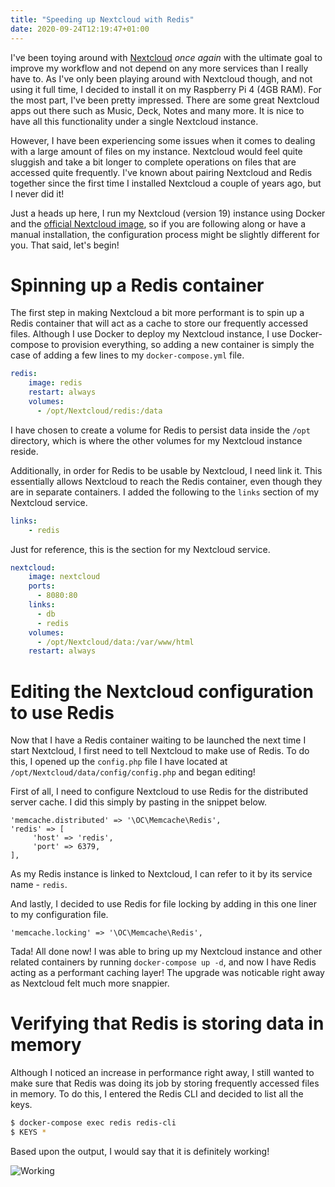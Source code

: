 ```yaml
---
title: "Speeding up Nextcloud with Redis"
date: 2020-09-24T12:19:47+01:00
---
```


I've been toying around with [Nextcloud](https://nextcloud.com/) *once again* with the ultimate goal to improve my workflow and not depend on any more services than I really have to. As I've only been playing around with Nextcloud though, and not using it full time, I decided to install it on my Raspberry Pi 4 (4GB RAM). For the most part, I've been pretty impressed. There are some great Nextcloud apps out there such as Music, Deck, Notes and many more. It is nice to have all this functionality under a single Nextcloud instance.

However, I have been experiencing some issues when it comes to dealing with a large amount of files on my instance. Nextcloud would feel quite sluggish and take a bit longer to complete operations on files that are accessed quite frequently. I've known about pairing Nextcloud and Redis together since the first time I installed Nextcloud a couple of years ago, but I never did it!

Just a heads up here, I run my Nextcloud (version 19) instance using Docker and the [official Nextcloud image](https://hub.docker.com/_/nextcloud), so if you are following along or have a manual installation, the configuration process might be slightly different for you. That said, let's begin!

# Spinning up a Redis container
The first step in making Nextcloud a bit more performant is to spin up a Redis container that will act as a cache to store our frequently accessed files. Although I use Docker to deploy my Nextcloud instance, I use Docker-compose to provision everything, so adding a new container is simply the case of adding a few lines to my `docker-compose.yml` file.

```yml
redis:
    image: redis
    restart: always
    volumes:
      - /opt/Nextcloud/redis:/data
```

I have chosen to create a volume for Redis to persist data inside the `/opt` directory, which is where the other volumes for my Nextcloud instance reside.

Additionally, in order for Redis to be usable by Nextcloud, I need link it. This essentially allows Nextcloud to reach the Redis container, even though they are in separate containers. I added the following to the `links` section of my Nextcloud service.

```yml
links:
    - redis
```

Just for reference, this is the section for my Nextcloud service.

```yml
nextcloud:
    image: nextcloud
    ports:
      - 8080:80
    links:
      - db
      - redis
    volumes:
      - /opt/Nextcloud/data:/var/www/html
    restart: always
```

# Editing the Nextcloud configuration to use Redis
Now that I have a Redis container waiting to be launched the next time I start Nextcloud, I first need to tell Nextcloud to make use of Redis. To do this, I opened up the `config.php` file I have located at `/opt/Nextcloud/data/config/config.php` and began editing!

First of all, I need to configure Nextcloud to use Redis for the distributed server cache. I did this simply by pasting in the snippet below.

```
'memcache.distributed' => '\OC\Memcache\Redis',
'redis' => [
     'host' => 'redis',
     'port' => 6379,
],
```

As my Redis instance is linked to Nextcloud, I can refer to it by its service name - `redis`.

And lastly, I decided to use Redis for file locking by adding in this one liner to my configuration file.

```
'memcache.locking' => '\OC\Memcache\Redis',
```

Tada! All done now! I was able to bring up my Nextcloud instance and other related containers by running `docker-compose up -d`, and now I have Redis acting as a performant caching layer! The upgrade was noticable right away as Nextcloud felt much more snappier.

# Verifying that Redis is storing data in memory
Although I noticed an increase in performance right away, I still wanted to make sure that Redis was doing its job by storing frequently accessed files in memory. To do this, I entered the Redis CLI and decided to list all the keys.

```bash
$ docker-compose exec redis redis-cli
$ KEYS *
```

Based upon the output, I would say that it is definitely working!

![Working](/img/2020-09-24/2020-09-24_13-06.png)